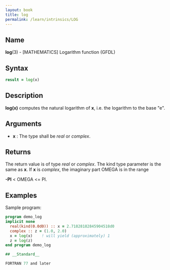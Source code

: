 ```yaml
---
layout: book
title: log
permalink: /learn/intrinsics/LOG
---
```

## __Name__

__log__(3) - \[MATHEMATICS\] Logarithm function
(GFDL)

## __Syntax__
```fortran
result = log(x)
```
## __Description__

__log(x)__ computes the natural logarithm of __x__, i.e. the logarithm to
the base "e".

## __Arguments__

  - __x__
    : The type shall be _real_ or _complex_.

## __Returns__

The return value is of type _real_ or _complex_. The kind type parameter is
the same as __x__. If __x__ is _complex_, the imaginary part OMEGA is in the range

__-PI__ \< OMEGA \<= PI.

## __Examples__

Sample program:

```fortran
program demo_log
implicit none
  real(kind(0.0d0)) :: x = 2.71828182845904518d0
  complex :: z = (1.0, 2.0)
  x = log(x)    ! will yield (approximately) 1
  z = log(z)
end program demo_log

## __Standard__

FORTRAN 77 and later
